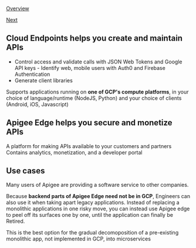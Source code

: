 [Overview](https://github.com/paulowe/gcp/blob/main/readme.md)

[Next](https://github.com/paulowe/gcp/blob/main/gcp-core-infrastructure/deployment-manager.md)
## Cloud Endpoints helps you create and maintain APIs

- Control access and validate calls with JSON Web Tokens and Google API keys
      - Identify web, mobile users with Auth0 and Firebase Authentication
- Generate client libraries   

Supports applications running on **one of GCP's compute platforms**, in your choice of language/runtime (NodeJS, Python) and your choice of clients (Android, iOS, Javascript)

## Apigee Edge helps you secure and monetize APIs
A platform for making APIs available to your customers and partners
Contains analytics, monetization, and a developer portal

## Use cases
Many users of Apigee are providing a software service to other companies.

Because **backend parts of Apigee Edge need not be in GCP**, Engineers can also use it when
taking apart legacy applications. Instead of replacing a monolithic applications in one risky move,
you can instead use Apigee edge to peel off its surfaces one by one, until the application can finally be Retired.

This is the best option for the gradual decomoposition of a pre-existing monolithic app, not implemented in GCP, into microservices
